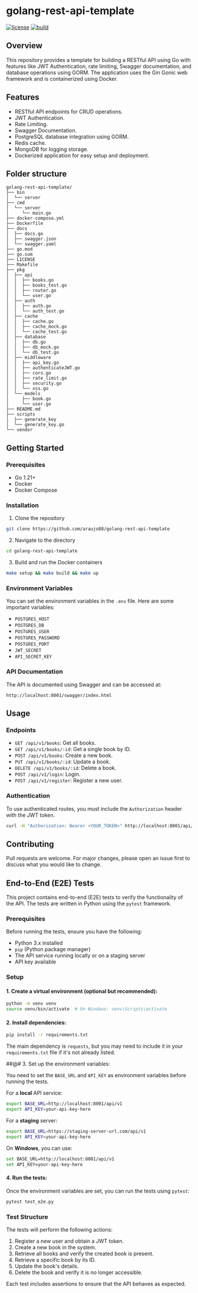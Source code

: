 # golang-rest-api-template

[![license](https://img.shields.io/badge/license-MIT-green)](https://raw.githubusercontent.com/araujo88/golang-rest-api-template/main/LICENSE)
[![build](https://github.com/araujo88/golang-rest-api-template//actions/workflows/go.yml/badge.svg?branch=main)](https://github.com/araujo88/golang-rest-api-template/actions/workflows/go.yml)

## Overview

This repository provides a template for building a RESTful API using Go with features like JWT Authentication, rate limiting, Swagger documentation, and database operations using GORM. The application uses the Gin Gonic web framework and is containerized using Docker.

## Features

- RESTful API endpoints for CRUD operations.
- JWT Authentication.
- Rate Limiting.
- Swagger Documentation.
- PostgreSQL database integration using GORM.
- Redis cache.
- MongoDB for logging storage.
- Dockerized application for easy setup and deployment.

## Folder structure

```
golang-rest-api-template/
├── bin
│  └── server
├── cmd
│  └── server
│     └── main.go
├── docker-compose.yml
├── Dockerfile
├── docs
│  ├── docs.go
│  ├── swagger.json
│  └── swagger.yaml
├── go.mod
├── go.sum
├── LICENSE
├── Makefile
├── pkg
│  ├── api
│  │  ├── books.go
│  │  ├── books_test.go
│  │  ├── router.go
│  │  └── user.go
│  ├── auth
│  │  ├── auth.go
│  │  └── auth_test.go
│  ├── cache
│  │  ├── cache.go
│  │  ├── cache_mock.go
│  │  └── cache_test.go
│  ├── database
│  │  ├── db.go
│  │  ├── db_mock.go
│  │  └── db_test.go
│  ├── middleware
│  │  ├── api_key.go
│  │  ├── authenticateJWT.go
│  │  ├── cors.go
│  │  ├── rate_limit.go
│  │  ├── security.go
│  │  └── xss.go
│  └── models
│     ├── book.go
│     └── user.go
├── README.md
├── scripts
│  ├── generate_key
│  └── generate_key.go
└── vendor
```

## Getting Started

### Prerequisites

- Go 1.21+
- Docker
- Docker Compose

### Installation

1. Clone the repository

```bash
git clone https://github.com/araujo88/golang-rest-api-template
```

2. Navigate to the directory

```bash
cd golang-rest-api-template
```

3. Build and run the Docker containers

```bash
make setup && make build && make up
```

### Environment Variables

You can set the environment variables in the `.env` file. Here are some important variables:

- `POSTGRES_HOST`
- `POSTGRES_DB`
- `POSTGRES_USER`
- `POSTGRES_PASSWORD`
- `POSTGRES_PORT`
- `JWT_SECRET`
- `API_SECRET_KEY`

### API Documentation

The API is documented using Swagger and can be accessed at:

```
http://localhost:8001/swagger/index.html
```

## Usage

### Endpoints

- `GET /api/v1/books`: Get all books.
- `GET /api/v1/books/:id`: Get a single book by ID.
- `POST /api/v1/books`: Create a new book.
- `PUT /api/v1/books/:id`: Update a book.
- `DELETE /api/v1/books/:id`: Delete a book.
- `POST /api/v1/login`: Login.
- `POST /api/v1/register`: Register a new user.

### Authentication

To use authenticated routes, you must include the `Authorization` header with the JWT token.

```bash
curl -H "Authorization: Bearer <YOUR_TOKEN>" http://localhost:8001/api/v1/books
```

## Contributing

Pull requests are welcome. For major changes, please open an issue first to discuss what you would like to change.

## End-to-End (E2E) Tests

This project contains end-to-end (E2E) tests to verify the functionality of the API. The tests are written in Python using the `pytest` framework.

### Prerequisites

Before running the tests, ensure you have the following:

- Python 3.x installed
- `pip` (Python package manager)
- The API service running locally or on a staging server
- API key available

### Setup

#### 1. Create a virtual environment (optional but recommended):

```bash
python -m venv venv
source venv/bin/activate  # On Windows: venv\Scripts\activate
```

#### 2. Install dependencies:

```bash
pip install -r requirements.txt
```

The main dependency is `requests`, but you may need to include it in your `requirements.txt` file if it's not already listed.

##@# 3. Set up the environment variables:

You need to set the `BASE_URL` and `API_KEY` as environment variables before running the tests.

For a **local** API service:

```bash
export BASE_URL=http://localhost:8001/api/v1
export API_KEY=your-api-key-here
```

For a **staging** server:

```bash
export BASE_URL=https://staging-server-url.com/api/v1
export API_KEY=your-api-key-here
```

On **Windows**, you can use:

```bash
set BASE_URL=http://localhost:8001/api/v1
set API_KEY=your-api-key-here
```

#### 4. Run the tests:

Once the environment variables are set, you can run the tests using `pytest`:

```bash
pytest test_e2e.py
```

### Test Structure

The tests will perform the following actions:

1. Register a new user and obtain a JWT token.
2. Create a new book in the system.
3. Retrieve all books and verify the created book is present.
4. Retrieve a specific book by its ID.
5. Update the book's details.
6. Delete the book and verify it is no longer accessible.

Each test includes assertions to ensure that the API behaves as expected.

